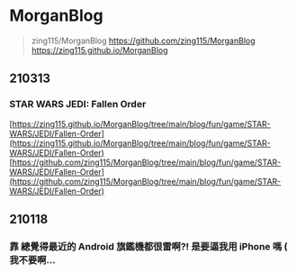# MorganBlog

> zing115/MorganBlog
https://github.com/zing115/MorganBlog
https://zing115.github.io/MorganBlog

## 210313

### STAR WARS JEDI: Fallen Order

[https://zing115.github.io/MorganBlog/tree/main/blog/fun/game/STAR-WARS/JEDI/Fallen-Order](https://zing115.github.io/MorganBlog/tree/main/blog/fun/game/STAR-WARS/JEDI/Fallen-Order)
[https://github.com/zing115/MorganBlog/tree/main/blog/fun/game/STAR-WARS/JEDI/Fallen-Order](https://github.com/zing115/MorganBlog/tree/main/blog/fun/game/STAR-WARS/JEDI/Fallen-Order)
<!---
https://github.com/zing115/MorganBlog/tree/main/blog/fun/game/STAR-WARS/JEDI/Fallen-Order
https://github.com/zing115/MorganBlog/blog/fun/game/STAR-WARS/JEDI/Fallen-Order/README.md
--->

## 210118

### 靠 總覺得最近的 Android 旗鑑機都很雷啊?! 是要逼我用 iPhone 嗎 ( 我不要啊... 

